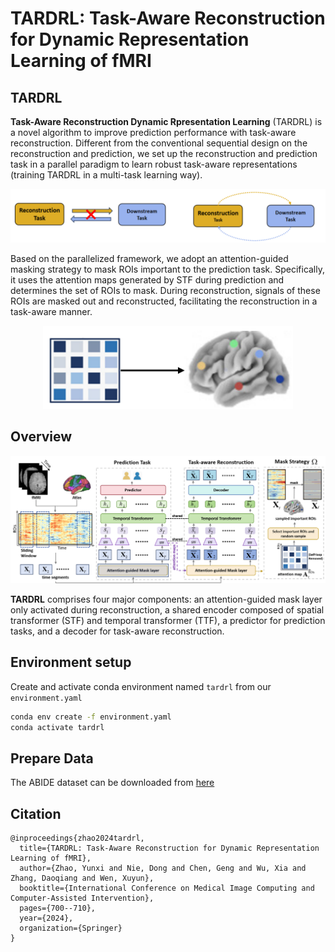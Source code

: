 # TARDRL: Task-Aware Reconstruction for Dynamic Representation Learning of fMRI
## TARDRL
**Task-Aware Reconstruction Dynamic Rpresentation Learning** (TARDRL) is a novel algorithm to improve prediction performance with task-aware reconstruction. Different from the conventional sequential design on the reconstruction and prediction, we set up the reconstruction and prediction task in a parallel paradigm to learn robust task-aware representations (training TARDRL in a multi-task learning way).
<p align="center">
<img src=assets/idea_img.png />
</p>

Based on the parallelized framework, we adopt an attention-guided masking strategy to mask ROIs important to the prediction task. Specifically, it uses the attention maps generated by STF during prediction and determines the set of ROIs to mask. During reconstruction, signals of these ROIs are masked out and reconstructed, facilitating the reconstruction in a task-aware manner. 
<p align="center">
<img src=assets/idea_img1.png width=400 heigh=150/>
</p>

## Overview
<p align="center">
<img src=assets/model_big.png />
</p>

**TARDRL** comprises four major components: an attention-guided mask layer only activated during reconstruction, a shared encoder composed of spatial transformer (STF) and temporal transformer (TTF), a predictor for prediction tasks, and a decoder for task-aware reconstruction.

## Environment setup
Create and activate conda environment named ```tardrl``` from our ```environment.yaml```
```sh
conda env create -f environment.yaml
conda activate tardrl
```
## Prepare Data
The ABIDE dataset can be downloaded from [here](http://preprocessed-connectomes-project.org/abide/)


## Citation
```
@inproceedings{zhao2024tardrl,
  title={TARDRL: Task-Aware Reconstruction for Dynamic Representation Learning of fMRI},
  author={Zhao, Yunxi and Nie, Dong and Chen, Geng and Wu, Xia and Zhang, Daoqiang and Wen, Xuyun},
  booktitle={International Conference on Medical Image Computing and Computer-Assisted Intervention},
  pages={700--710},
  year={2024},
  organization={Springer}
}

```
